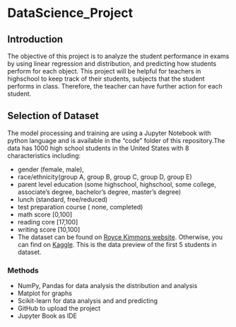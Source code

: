 # DataScience_Project

## Introduction
The objective of this project is to analyze the student performance in exams by using linear regression and distribution, and predicting how students perform for each object. This project will be helpful for teachers in highschool to keep track of their students, subjects that the student performs in class. Therefore, the teacher can have further action for each student.

## Selection of Dataset
The model processing and training are using a Jupyter Notebook with python language  and is available in the “code” folder of this repository.The data has 1000 high school students in the United States with 8 characteristics including: 
-  gender (female, male), 
-  race/ethnicity(group A, group B, group C, group D, group E)
-  parent level education (some highschool, highschool, some college, associate’s degree, bachelor’s degree, master’s degree)
-  lunch (standard, free/reduced)
-  test preparation course ( none, completed) 
-  math score [0,100]
-  reading core [17,100]
-  writing score [10,100]
-  The dataset can be found on [Royce Kimmons website](http://roycekimmons.com/tools/generated_data/exams). Otherwise, you can find on [Kaggle](https://www.kaggle.com/datasets/spscientist/students-performance-in-exams/data). This is the data preview of the first 5 students in dataset.

### Methods
-  NumPy, Pandas for data analysis the distribution and analysis
-  Matplot for graphs
-  Scikit-learn for data analysis and and predicting
-  GitHub to upload the project
-  Jupyter Book as IDE
